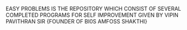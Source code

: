 EASY PROBLEMS IS THE REPOSITORY WHICH CONSIST OF SEVERAL COMPLETED PROGRAMS FOR SELF IMPROVEMENT GIVEN BY VIPIN PAVITHRAN SIR {FOUNDER OF BI0S AMFOSS SHAKTHI}
